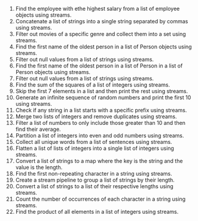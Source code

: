 1. Find the employee with ethe highest salary from a list of employee objects using streams.
2. Concatenate a list of strings into a single string separated  by commas using streams.
3. Filter out movies of a specific genre and collect them into a set using streams.
4. Find the first name of the oldest person in a list of Person objects using streams.
5. Filter out null values from a list of strings using streams.
6. Find the first name of the oldest person in a list of Person in a list of Person objects using streams.
7. Filter out null values from a list of strings using streams.
8. Find the sum of the squares of a list of integers using streams.
9. Skip the first 7 elements in a list and then print the rest using streams.
10. Generate an infinite sequence of random numbers and print the first 10 using streams.
11. Check if any string in a list starts with a specific prefix using streams.
12. Merge two lists of integers and remove duplicates using streams.
13. Filter a list of numbers to only include those greater than 10 and then find their average.
14. Partition a list of integers into even and odd numbers using streams.
15. Collect all unique words from a list of sentences using streams.
16. Flatten a list of lists of integers into a single list of integers using streams.
17. Convert a list of strings to a map where the key is the string and the value is the length.
18. Find the first non-repeating character in a string using streams.
19. Create a stream pipeline to group a list of strings by their length.
20. Convert a list of strings to a list of their respective lengths using streams.
21. Count the number of occurrences of each character in a string using streams.
22. Find the product of all elements in a list of integers using streams.
